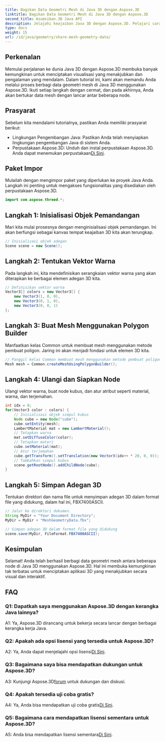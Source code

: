 ```yaml
---
title: Bagikan Data Geometri Mesh di Java 3D dengan Aspose.3D
linktitle: Bagikan Data Geometri Mesh di Java 3D dengan Aspose.3D
second_title: Asumsikan.3D Java API
description: Jelajahi keajaiban Java 3D dengan Aspose.3D. Pelajari cara berbagi data geometri mesh dengan mudah antar node dalam tutorial komprehensif ini.
type: docs
weight: 15
url: /id/java/geometry/share-mesh-geometry-data/
---
```

## Perkenalan

Memulai perjalanan ke dunia Java 3D dengan Aspose.3D membuka banyak kemungkinan untuk menciptakan visualisasi yang menakjubkan dan pengalaman yang mendalam. Dalam tutorial ini, kami akan memandu Anda melalui proses berbagi data geometri mesh di Java 3D menggunakan Aspose.3D. Ikuti setiap langkah dengan cermat, dan pada akhirnya, Anda akan bertukar data mesh dengan lancar antar beberapa node.

## Prasyarat

Sebelum kita mendalami tutorialnya, pastikan Anda memiliki prasyarat berikut:

- Lingkungan Pengembangan Java: Pastikan Anda telah menyiapkan lingkungan pengembangan Java di sistem Anda.
-  Perpustakaan Aspose.3D: Unduh dan instal perpustakaan Aspose.3D. Anda dapat menemukan perpustakaan[Di Sini](https://releases.aspose.com/3d/java/).

## Paket Impor

Mulailah dengan mengimpor paket yang diperlukan ke proyek Java Anda. Langkah ini penting untuk mengakses fungsionalitas yang disediakan oleh perpustakaan Aspose.3D.

```java
import com.aspose.threed.*;
```

## Langkah 1: Inisialisasi Objek Pemandangan

Mari kita mulai prosesnya dengan menginisialisasi objek pemandangan. Ini akan berfungsi sebagai kanvas tempat keajaiban 3D kita akan terungkap.

```java
// Inisialisasi objek adegan
Scene scene = new Scene();
```

## Langkah 2: Tentukan Vektor Warna

Pada langkah ini, kita mendefinisikan serangkaian vektor warna yang akan diterapkan ke berbagai elemen adegan 3D kita.

```java
// Definisikan vektor warna
Vector3[] colors = new Vector3[] {
    new Vector3(1, 0, 0),
    new Vector3(0, 1, 0),
    new Vector3(0, 0, 1)
};
```

## Langkah 3: Buat Mesh Menggunakan Polygon Builder

Manfaatkan kelas Common untuk membuat mesh menggunakan metode pembuat poligon. Jaring ini akan menjadi fondasi untuk elemen 3D kita.

```java
// Panggil kelas Common membuat mesh menggunakan metode pembuat poligon untuk menyetel instance mesh
Mesh mesh = Common.createMeshUsingPolygonBuilder();
```

## Langkah 4: Ulangi dan Siapkan Node

Ulangi vektor warna, buat node kubus, dan atur atribut seperti material, warna, dan terjemahan.

```java
int idx = 0;
for(Vector3 color : colors) {
    // Inisialisasi objek simpul kubus
    Node cube = new Node("cube");
    cube.setEntity(mesh);
    LambertMaterial mat = new LambertMaterial();
    // Tetapkan warna
    mat.setDiffuseColor(color);
    // Tetapkan materi
    cube.setMaterial(mat);
    // Atur terjemahan
    cube.getTransform().setTranslation(new Vector3(idx++ * 20, 0, 0));
    // Tambahkan simpul kubus
    scene.getRootNode().addChildNode(cube);
}
```

## Langkah 5: Simpan Adegan 3D

Tentukan direktori dan nama file untuk menyimpan adegan 3D dalam format file yang didukung, dalam hal ini, FBX7400ASCII.

```java
// Jalur ke direktori dokumen.
String MyDir = "Your Document Directory";
MyDir = MyDir + "MeshGeometryData.fbx";

// Simpan adegan 3D dalam format file yang didukung
scene.save(MyDir, FileFormat.FBX7400ASCII);
```

## Kesimpulan

Selamat! Anda telah berhasil berbagi data geometri mesh antara beberapa node di Java 3D menggunakan Aspose.3D. Hal ini membuka kemungkinan tak terbatas untuk menciptakan aplikasi 3D yang menakjubkan secara visual dan interaktif.

## FAQ

### Q1: Dapatkah saya menggunakan Aspose.3D dengan kerangka Java lainnya?

A1: Ya, Aspose.3D dirancang untuk bekerja secara lancar dengan berbagai kerangka kerja Java.

### Q2: Apakah ada opsi lisensi yang tersedia untuk Aspose.3D?

 A2: Ya, Anda dapat menjelajahi opsi lisensi[Di Sini](https://purchase.aspose.com/buy).

### Q3: Bagaimana saya bisa mendapatkan dukungan untuk Aspose.3D?

 A3: Kunjungi Aspose.3D[forum](https://forum.aspose.com/c/3d/18) untuk dukungan dan diskusi.

### Q4: Apakah tersedia uji coba gratis?

 A4: Ya, Anda bisa mendapatkan uji coba gratis[Di Sini](https://releases.aspose.com/).

### Q5: Bagaimana cara mendapatkan lisensi sementara untuk Aspose.3D?

 A5: Anda bisa mendapatkan lisensi sementara[Di Sini](https://purchase.aspose.com/temporary-license/).